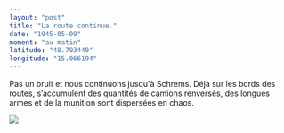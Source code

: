 ```yaml
---
layout: "post"
title: "La route continue."
date: "1945-05-09"
moment: "au matin"
latitude: "48.793449"
longitude: "15.066194"
---
```


Pas un bruit et nous continuons jusqu'à Schrems. Déjà sur les bords des routes, s’accumulent des quantités de camions renversés, des longues armes et de la munition sont dispersées en chaos.


<div class="histoire"></div>

<div class="commentaire"></div>

<img class="photo" src="{{'/assets/img/Renault AHN_3_Unfall_1943.jpg' | prepend: site.baseurl}}">